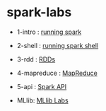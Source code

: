 # spark-labs

* 1-intro : [running spark](1-intro/README.md)
* 2-shell : [running spark shell](2-shell/README.md)
* 3-rdd : [RDDs](3-rdd/README.md)
* 4-mapreduce : [MapReduce](4-mapreduce/README.md)
* 5-api : [Spark API](5-api/README.md)

* MLlib: [MLlib Labs](mllib/README.md)

